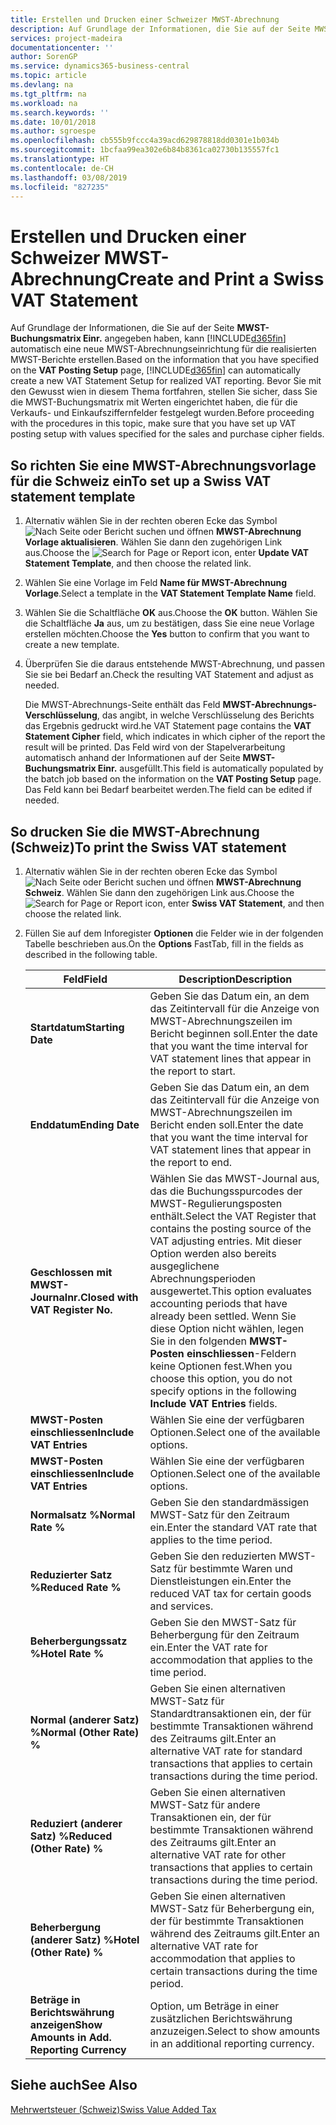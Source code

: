```yaml
---
title: Erstellen und Drucken einer Schweizer MWST-Abrechnung
description: Auf Grundlage der Informationen, die Sie auf der Seite MWST-Buchungsmatrix Einr. angegeben haben, kann Business Central automatisch eine neue MWST-Abrechnungseinrichtung für die realisierten MWST-Berichte erstellen. Bevor Sie mit den Gewusst wien in diesem Thema fortfahren, stellen Sie sicher, dass Sie die MWST-Buchungsmatrix mit Werten eingerichtet haben, die für die Verkaufs- und Einkaufsziffernfelder festgelegt wurden.
services: project-madeira
documentationcenter: ''
author: SorenGP
ms.service: dynamics365-business-central
ms.topic: article
ms.devlang: na
ms.tgt_pltfrm: na
ms.workload: na
ms.search.keywords: ''
ms.date: 10/01/2018
ms.author: sgroespe
ms.openlocfilehash: cb555b9fccc4a39acd629878818dd0301e1b034b
ms.sourcegitcommit: 1bcfaa99ea302e6b84b8361ca02730b135557fc1
ms.translationtype: HT
ms.contentlocale: de-CH
ms.lasthandoff: 03/08/2019
ms.locfileid: "827235"
---
```

# <a name="create-and-print-a-swiss-vat-statement"></a><span data-ttu-id="ae4bc-104">Erstellen und Drucken einer Schweizer MWST-Abrechnung</span><span class="sxs-lookup"><span data-stu-id="ae4bc-104">Create and Print a Swiss VAT Statement</span></span>
<span data-ttu-id="ae4bc-105">Auf Grundlage der Informationen, die Sie auf der Seite **MWST-Buchungsmatrix Einr.** angegeben haben, kann [!INCLUDE[d365fin](../../includes/d365fin_md.md)] automatisch eine neue MWST-Abrechnungseinrichtung für die realisierten MWST-Berichte erstellen.</span><span class="sxs-lookup"><span data-stu-id="ae4bc-105">Based on the information that you have specified on the **VAT Posting Setup** page, [!INCLUDE[d365fin](../../includes/d365fin_md.md)] can automatically create a new VAT Statement Setup for realized VAT reporting.</span></span> <span data-ttu-id="ae4bc-106">Bevor Sie mit den Gewusst wien in diesem Thema fortfahren, stellen Sie sicher, dass Sie die MWST-Buchungsmatrix mit Werten eingerichtet haben, die für die Verkaufs- und Einkaufsziffernfelder festgelegt wurden.</span><span class="sxs-lookup"><span data-stu-id="ae4bc-106">Before proceeding with the procedures in this topic, make sure that you have set up VAT posting setup with values specified for the sales and purchase cipher fields.</span></span>  

## <a name="to-set-up-a-swiss-vat-statement-template"></a><span data-ttu-id="ae4bc-107">So richten Sie eine MWST-Abrechnungsvorlage für die Schweiz ein</span><span class="sxs-lookup"><span data-stu-id="ae4bc-107">To set up a Swiss VAT statement template</span></span>  

1.  <span data-ttu-id="ae4bc-108">Alternativ wählen Sie in der rechten oberen Ecke das Symbol ![Nach Seite oder Bericht suchen](../../media/ui-search/search_small.png "Nach Seite oder Bericht suchen") und öffnen **MWST-Abrechnung Vorlage aktualisieren**. Wählen Sie dann den zugehörigen Link aus.</span><span class="sxs-lookup"><span data-stu-id="ae4bc-108">Choose the ![Search for Page or Report](../../media/ui-search/search_small.png "Search for Page or Report icon") icon, enter **Update VAT Statement Template**, and then choose the related link.</span></span>  
2.  <span data-ttu-id="ae4bc-109">Wählen Sie eine Vorlage im Feld **Name für MWST-Abrechnung Vorlage**.</span><span class="sxs-lookup"><span data-stu-id="ae4bc-109">Select a template in the **VAT Statement Template Name** field.</span></span>
3.  <span data-ttu-id="ae4bc-110">Wählen Sie die Schaltfläche **OK** aus.</span><span class="sxs-lookup"><span data-stu-id="ae4bc-110">Choose the **OK** button.</span></span> <span data-ttu-id="ae4bc-111">Wählen Sie die Schaltfläche **Ja** aus, um zu bestätigen, dass Sie eine neue Vorlage erstellen möchten.</span><span class="sxs-lookup"><span data-stu-id="ae4bc-111">Choose the **Yes** button to confirm that you want to create a new template.</span></span>  
4.  <span data-ttu-id="ae4bc-112">Überprüfen Sie die daraus entstehende MWST-Abrechnung, und passen Sie sie bei Bedarf an.</span><span class="sxs-lookup"><span data-stu-id="ae4bc-112">Check the resulting VAT Statement and adjust as needed.</span></span>  

     <span data-ttu-id="ae4bc-113">Die MWST-Abrechnungs-Seite enthält das Feld **MWST-Abrechnungs-Verschlüsselung**, das angibt, in welche Verschlüsselung des Berichts das Ergebnis gedruckt wird.</span><span class="sxs-lookup"><span data-stu-id="ae4bc-113">he VAT Statement page contains the **VAT Statement Cipher** field, which indicates in which cipher of the report the result will be printed.</span></span> <span data-ttu-id="ae4bc-114">Das Feld wird von der Stapelverarbeitung automatisch anhand der Informationen auf der Seite **MWST-Buchungsmatrix Einr.** ausgefüllt.</span><span class="sxs-lookup"><span data-stu-id="ae4bc-114">This field is automatically populated by the batch job based on the information on the **VAT Posting Setup** page.</span></span> <span data-ttu-id="ae4bc-115">Das Feld kann bei Bedarf bearbeitet werden.</span><span class="sxs-lookup"><span data-stu-id="ae4bc-115">The field can be edited if needed.</span></span>  

## <a name="to-print-the-swiss-vat-statement"></a><span data-ttu-id="ae4bc-116">So drucken Sie die MWST-Abrechnung (Schweiz)</span><span class="sxs-lookup"><span data-stu-id="ae4bc-116">To print the Swiss VAT statement</span></span>  

1.  <span data-ttu-id="ae4bc-117">Alternativ wählen Sie in der rechten oberen Ecke das Symbol ![Nach Seite oder Bericht suchen](../../media/ui-search/search_small.png "Nach Seite oder Bericht suchen") und öffnen **MWST-Abrechnung Schweiz**. Wählen Sie dann den zugehörigen Link aus.</span><span class="sxs-lookup"><span data-stu-id="ae4bc-117">Choose the ![Search for Page or Report](../../media/ui-search/search_small.png "Search for Page or Report icon") icon, enter **Swiss VAT Statement**, and then choose the related link.</span></span>  
2.  <span data-ttu-id="ae4bc-118">Füllen Sie auf dem Inforegister **Optionen** die Felder wie in der folgenden Tabelle beschrieben aus.</span><span class="sxs-lookup"><span data-stu-id="ae4bc-118">On the **Options** FastTab, fill in the fields as described in the following table.</span></span>  

    |<span data-ttu-id="ae4bc-119">Feld</span><span class="sxs-lookup"><span data-stu-id="ae4bc-119">Field</span></span>|<span data-ttu-id="ae4bc-120">Description</span><span class="sxs-lookup"><span data-stu-id="ae4bc-120">Description</span></span>|  
    |---------------------------------|---------------------------------------|  
    |<span data-ttu-id="ae4bc-121">**Startdatum**</span><span class="sxs-lookup"><span data-stu-id="ae4bc-121">**Starting Date**</span></span>|<span data-ttu-id="ae4bc-122">Geben Sie das Datum ein, an dem das Zeitintervall für die Anzeige von MWST-Abrechnungszeilen im Bericht beginnen soll.</span><span class="sxs-lookup"><span data-stu-id="ae4bc-122">Enter the date that you want the time interval for VAT statement lines that appear in the report to start.</span></span>|  
    |<span data-ttu-id="ae4bc-123">**Enddatum**</span><span class="sxs-lookup"><span data-stu-id="ae4bc-123">**Ending Date**</span></span>|<span data-ttu-id="ae4bc-124">Geben Sie das Datum ein, an dem das Zeitintervall für die Anzeige von MWST-Abrechnungszeilen im Bericht enden soll.</span><span class="sxs-lookup"><span data-stu-id="ae4bc-124">Enter the date that you want the time interval for VAT statement lines that appear in the report to end.</span></span>|  
    |<span data-ttu-id="ae4bc-125">**Geschlossen mit MWST-Journalnr.**</span><span class="sxs-lookup"><span data-stu-id="ae4bc-125">**Closed with VAT Register No.**</span></span>|<span data-ttu-id="ae4bc-126">Wählen Sie das MWST-Journal aus, das die Buchungsspurcodes der MWST-Regulierungsposten enthält.</span><span class="sxs-lookup"><span data-stu-id="ae4bc-126">Select the VAT Register that contains the posting source of the VAT adjusting entries.</span></span> <span data-ttu-id="ae4bc-127">Mit dieser Option werden also bereits ausgeglichene Abrechnungsperioden ausgewertet.</span><span class="sxs-lookup"><span data-stu-id="ae4bc-127">This option evaluates accounting periods that have already been settled.</span></span> <span data-ttu-id="ae4bc-128">Wenn Sie diese Option nicht wählen, legen Sie in den folgenden **MWST-Posten einschliessen**-Feldern keine Optionen fest.</span><span class="sxs-lookup"><span data-stu-id="ae4bc-128">When you choose this option, you do not specify options in the following **Include VAT Entries** fields.</span></span>|  
    |<span data-ttu-id="ae4bc-129">**MWST-Posten einschliessen**</span><span class="sxs-lookup"><span data-stu-id="ae4bc-129">**Include VAT Entries**</span></span>|<span data-ttu-id="ae4bc-130">Wählen Sie eine der verfügbaren Optionen.</span><span class="sxs-lookup"><span data-stu-id="ae4bc-130">Select one of the available options.</span></span>|  
    |<span data-ttu-id="ae4bc-131">**MWST-Posten einschliessen**</span><span class="sxs-lookup"><span data-stu-id="ae4bc-131">**Include VAT Entries**</span></span>|<span data-ttu-id="ae4bc-132">Wählen Sie eine der verfügbaren Optionen.</span><span class="sxs-lookup"><span data-stu-id="ae4bc-132">Select one of the available options.</span></span>|  
    |<span data-ttu-id="ae4bc-133">**Normalsatz %**</span><span class="sxs-lookup"><span data-stu-id="ae4bc-133">**Normal Rate %**</span></span>|<span data-ttu-id="ae4bc-134">Geben Sie den standardmässigen MWST-Satz für den Zeitraum ein.</span><span class="sxs-lookup"><span data-stu-id="ae4bc-134">Enter the standard VAT rate that applies to the time period.</span></span>|  
    |<span data-ttu-id="ae4bc-135">**Reduzierter Satz %**</span><span class="sxs-lookup"><span data-stu-id="ae4bc-135">**Reduced Rate %**</span></span>|<span data-ttu-id="ae4bc-136">Geben Sie den reduzierten MWST-Satz für bestimmte Waren und Dienstleistungen ein.</span><span class="sxs-lookup"><span data-stu-id="ae4bc-136">Enter the reduced VAT tax for certain goods and services.</span></span>|  
    |<span data-ttu-id="ae4bc-137">**Beherbergungssatz %**</span><span class="sxs-lookup"><span data-stu-id="ae4bc-137">**Hotel Rate %**</span></span>|<span data-ttu-id="ae4bc-138">Geben Sie den MWST-Satz für Beherbergung für den Zeitraum ein.</span><span class="sxs-lookup"><span data-stu-id="ae4bc-138">Enter the VAT rate for accommodation that applies to the time period.</span></span>|  
    |<span data-ttu-id="ae4bc-139">**Normal (anderer Satz) %**</span><span class="sxs-lookup"><span data-stu-id="ae4bc-139">**Normal (Other Rate) %**</span></span>|<span data-ttu-id="ae4bc-140">Geben Sie einen alternativen MWST-Satz für Standardtransaktionen ein, der für bestimmte Transaktionen während des Zeitraums gilt.</span><span class="sxs-lookup"><span data-stu-id="ae4bc-140">Enter an alternative VAT rate for standard transactions that applies to certain transactions during the time period.</span></span>|  
    |<span data-ttu-id="ae4bc-141">**Reduziert (anderer Satz) %**</span><span class="sxs-lookup"><span data-stu-id="ae4bc-141">**Reduced (Other Rate) %**</span></span>|<span data-ttu-id="ae4bc-142">Geben Sie einen alternativen MWST-Satz für andere Transaktionen ein, der für bestimmte Transaktionen während des Zeitraums gilt.</span><span class="sxs-lookup"><span data-stu-id="ae4bc-142">Enter an alternative VAT rate for other transactions that applies to certain transactions during the time period.</span></span>|  
    |<span data-ttu-id="ae4bc-143">**Beherbergung (anderer Satz) %**</span><span class="sxs-lookup"><span data-stu-id="ae4bc-143">**Hotel (Other Rate) %**</span></span>|<span data-ttu-id="ae4bc-144">Geben Sie einen alternativen MWST-Satz für Beherbergung ein, der für bestimmte Transaktionen während des Zeitraums gilt.</span><span class="sxs-lookup"><span data-stu-id="ae4bc-144">Enter an alternative VAT rate for accommodation that applies to certain transactions during the time period.</span></span>|  
    |<span data-ttu-id="ae4bc-145">**Beträge in Berichtswährung anzeigen**</span><span class="sxs-lookup"><span data-stu-id="ae4bc-145">**Show Amounts in Add. Reporting Currency**</span></span>|<span data-ttu-id="ae4bc-146">Option, um Beträge in einer zusätzlichen Berichtswährung anzuzeigen.</span><span class="sxs-lookup"><span data-stu-id="ae4bc-146">Select to show amounts in an additional reporting currency.</span></span>|  

## <a name="see-also"></a><span data-ttu-id="ae4bc-147">Siehe auch</span><span class="sxs-lookup"><span data-stu-id="ae4bc-147">See Also</span></span>  
 [<span data-ttu-id="ae4bc-148">Mehrwertsteuer (Schweiz)</span><span class="sxs-lookup"><span data-stu-id="ae4bc-148">Swiss Value Added Tax</span></span>](swiss-value-added-tax.md)
